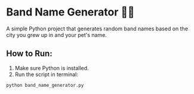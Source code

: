 # Band Name Generator 🎸🎤

A simple Python project that generates random band names based on the city you grew up in and your pet's name.

## How to Run:

1. Make sure Python is installed.
2. Run the script in terminal:

```bash
python band_name_generator.py